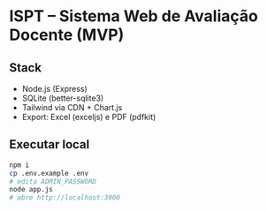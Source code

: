 # ISPT – Sistema Web de Avaliação Docente (MVP)

## Stack
- Node.js (Express)
- SQLite (better-sqlite3)
- Tailwind via CDN + Chart.js
- Export: Excel (exceljs) e PDF (pdfkit)

## Executar local
```bash
npm i
cp .env.example .env
# edita ADMIN_PASSWORD
node app.js
# abre http://localhost:3000
